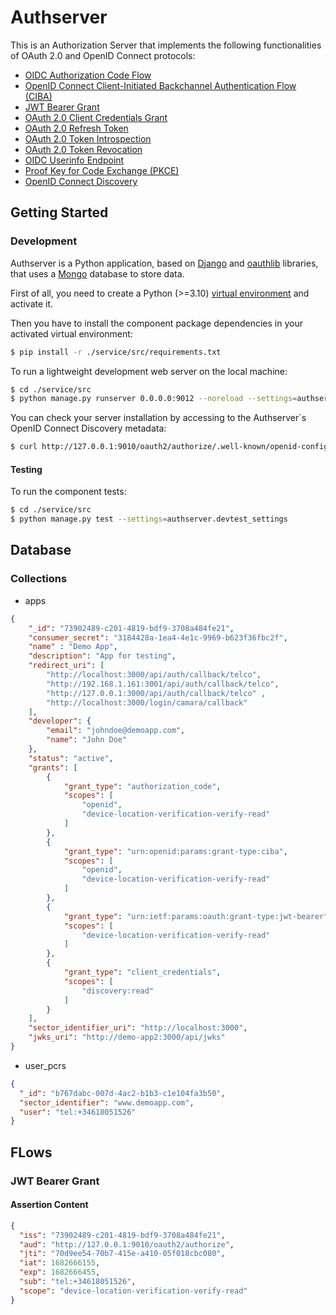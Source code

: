 # Authserver

This is an Authorization Server that implements the following functionalities of OAuth 2.0 and OpenID Connect protocols:

* [OIDC Authorization Code Flow](https://openid.net/specs/openid-connect-core-1_0.html#CodeFlowAuth)
* [OpenID Connect Client-Initiated Backchannel Authentication Flow (CIBA)](https://openid.net/specs/openid-client-initiated-backchannel-authentication-core-1_0.html)
* [JWT Bearer Grant](https://datatracker.ietf.org/doc/html/rfc7523)
* [OAuth 2.0 Client Credentials Grant](https://datatracker.ietf.org/doc/html/rfc6749#section-4.4)
* [OAuth 2.0 Refresh Token](https://www.rfc-editor.org/rfc/rfc6749#section-1.5)
* [OAuth 2.0 Token Introspection](https://www.rfc-editor.org/rfc/rfc7662)
* [OAuth 2.0 Token Revocation](https://www.rfc-editor.org/rfc/rfc7009)
* [OIDC Userinfo Endpoint](https://openid.net/specs/openid-connect-core-1_0.html#UserInfo)
* [Proof Key for Code Exchange (PKCE)](https://www.rfc-editor.org/rfc/rfc7636) 
* [OpenID Connect Discovery](https://openid.net/specs/openid-connect-discovery-1_0.html)

## Getting Started

### Development

Authserver is a Python application, based on [Django](https://www.djangoproject.com/) and [oauthlib](https://github.com/oauthlib/oauthlib) libraries, that uses a [Mongo](https://www.mongodb.com/) database to store data.

First of all, you need to create a Python (>=3.10) [virtual environment](https://docs.python.org/3/library/venv.html) and activate it.

Then you have to install the component package dependencies in your activated virtual environment:

```sh
$ pip install -r ./service/src/requirements.txt
```

To run a lightweight development web server on the local machine:

```sh
$ cd ./service/src
$ python manage.py runserver 0.0.0.0:9012 --noreload --settings=authserver.settings
```

You can check your server installation by accessing to the Authserver´s OpenID Connect Discovery metadata:

```sh
$ curl http://127.0.0.1:9010/oauth2/authorize/.well-known/openid-configuration
```

#### Testing

To run the component tests:

```sh
$ cd ./service/src
$ python manage.py test --settings=authserver.devtest_settings
```

## Database

### Collections

* apps

```json
{ 
    "_id": "73902489-c201-4819-bdf9-3708a484fe21", 
    "consumer_secret": "3184428a-1ea4-4e1c-9969-b623f36fbc2f", 
    "name" : "Demo App", 
    "description": "App for testing", 
    "redirect_uri": [ 
        "http://localhost:3000/api/auth/callback/telco", 
        "http://192.168.1.161:3001/api/auth/callback/telco", 
        "http://127.0.0.1:3000/api/auth/callback/telco" ,
        "http://localhost:3000/login/camara/callback" 
    ], 
    "developer": { 
        "email": "johndoe@demoapp.com",
        "name": "John Doe" 
    }, 
    "status": "active",
    "grants": [ 
        { 
            "grant_type": "authorization_code", 
            "scopes": [ 
                "openid",
                "device-location-verification-verify-read" 
            ] 
        }, 
        { 
            "grant_type": "urn:openid:params:grant-type:ciba", 
            "scopes": [
                "openid",
                "device-location-verification-verify-read" 
            ] 
        }, 
        { 
            "grant_type": "urn:ietf:params:oauth:grant-type:jwt-bearer", 
            "scopes": [ 
                "device-location-verification-verify-read" 
            ] 
        },
        { 
            "grant_type": "client_credentials",
            "scopes": [ 
                "discovery:read" 
            ] 
        } 
    ], 
    "sector_identifier_uri": "http://localhost:3000", 
    "jwks_uri": "http://demo-app2:3000/api/jwks" 
}
```

* user_pcrs 
```json
{
  "_id": "b767dabc-007d-4ac2-b1b3-c1e104fa3b50",
  "sector_identifier": "www.demoapp.com",
  "user": "tel:+34618051526"
}
```

## FLows

### JWT Bearer Grant

#### Assertion Content

```json
{
  "iss": "73902489-c201-4819-bdf9-3708a484fe21", 
  "aud": "http://127.0.0.1:9010/oauth2/authorize", 
  "jti": "70d9ee54-70b7-415e-a410-05f018cbc080", 
  "iat": 1682666155, 
  "exp": 1682666455, 
  "sub": "tel:+34618051526",
  "scope": "device-location-verification-verify-read"
}
```


